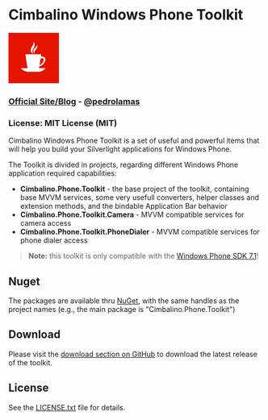 # Cimbalino Windows Phone Toolkit

![Cimbalino Windows Phone Toolkit][3]

### [Official Site/Blog][1] - [@pedrolamas][2]
### License: MIT License (MIT)

Cimbalino Windows Phone Toolkit is a set of useful and powerful items that will help you build your Silverlight applications for Windows Phone.

The Toolkit is divided in projects, regarding different Windows Phone application required capabilities:

* __Cimbalino.Phone.Toolkit__ - the base project of the toolkit, containing base MVVM services, some very usefull converters, helper classes and extension methods, and the bindable Application Bar behavior
* __Cimbalino.Phone.Toolkit.Camera__ - MVVM compatible services for camera access
* __Cimbalino.Phone.Toolkit.PhoneDialer__ - MVVM compatible services for phone dialer access

> **Note:** this toolkit is only compatible with the [Windows Phone SDK 7.1][4]!

## Nuget

The packages are available thru [NuGet][7], with the same handles as the project names (e.g., the main package is "Cimbalino.Phone.Toolkit")

## Download

Please visit the [download section on GitHub][6] to download the latest release of the toolkit.

## License

See the [LICENSE.txt][5] file for details.

[1]: http://www.pedrolamas.com
[2]: http://twitter.com/pedrolamas
[3]: https://github.com/PedroLamas/Cimbalino-Phone-Toolkit/raw/master/Cimbalino.Phone.Toolkit.png "Cimbalino Windows Phone Toolkit"
[4]: http://go.microsoft.com/?linkid=9772716
[5]: https://github.com/PedroLamas/Cimbalino-Phone-Toolkit/raw/master/LICENSE.txt "Cimbalino Windows Phone Toolkit License"
[6]: https://github.com/PedroLamas/Cimbalino-Phone-Toolkit/downloads
[7]: http://nuget.org